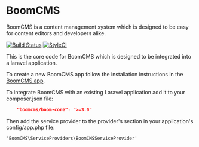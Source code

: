 BoomCMS
=========

BoomCMS is a content management system which is designed to be easy for content editors and developers alike.


[![Build Status](https://travis-ci.org/boomcms/boom-core.svg?branch=master)](https://travis-ci.org/boomcms/boom-core)
[![StyleCI](https://styleci.io/repos/25917795/shield)](https://styleci.io/repos/25917795)


This is the core code for BoomCMS which is designed to be integrated into a laravel application.

To create a new BoomCMS app follow the installation instructions in the [BoomCMS app](https://github.com/boomcms/boomcms).

To integrate BoomCMS with an existing Laravel application add it to your composer.json file:

```json
    "boomcms/boom-core": ">=3.0"
```

Then add the service provider to the provider's section in your application's config/app.php file:

```
'BoomCMS\ServiceProviders\BoomCMSServiceProvider'
```
